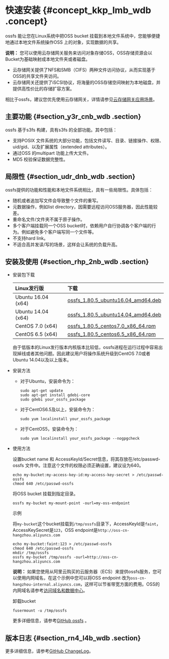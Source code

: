 # 快速安装 {#concept_kkp_lmb_wdb .concept}

ossfs 能让您在Linux系统中把OSS bucket 挂载到本地文件系统中，您能够便捷地通过本地文件系统操作OSS 上的对象，实现数据的共享。

**说明：** 您可以使用云存储网关服务来访问对象存储OSS，OSS存储资源会以Bucket为基础映射成本地文件夹或者磁盘。

-   云存储网关提供了NFS和SMB（CIFS）两种文件访问协议，从而实现基于OSS的共享文件夹访问。
-   云存储网关还提供了iSCSI协议，将海量的OSS存储空间映射为本地磁盘，并提供高性价比的存储扩容方案。

相比于ossfs，建议您优先使用云存储网关，详情请参见[云存储网关应用场景](../../../../cn.zh-CN/最佳实践/通过云存储网关使用OSS服务/应用场景.md#)。

## 主要功能 {#section_y3r_cnb_wdb .section}

ossfs 基于s3fs 构建，具有s3fs 的全部功能。其中包括：

-   支持POSIX 文件系统的大部分功能，包括文件读写、目录、链接操作、权限、uid/gid、以及扩展属性（extended attributes）。
-   通过OSS 的multipart 功能上传大文件。
-   MD5 校验保证数据完整性。

## 局限性 {#section_udr_dnb_wdb .section}

ossfs提供的功能和性能和本地文件系统相比，具有一些局限性。具体包括：

-   随机或者追加写文件会导致整个文件的重写。
-   元数据操作，例如list directory，因需要远程访问OSS服务器，因此性能较差。
-   重命名文件/文件夹不属于原子操作。
-   多个客户端挂载同一个OSS bucket时，依赖用户自行协调各个客户端的行为。例如避免多个客户端写同一个文件等。
-   不支持hard link。
-   不适合高并发读/写的场景，这样会让系统的负载升高。

## 安装及使用 {#section_rhp_2nb_wdb .section}

-   安装包下载

    |Linux发行版|下载|
    |:-------|:-|
    |Ubuntu 16.04 \(x64\)|[ossfs\_1.80.5\_ubuntu16.04\_amd64.deb](http://docs-aliyun.cn-hangzhou.oss.aliyun-inc.com/assets/attach/32196/cn_zh/1527232098199/ossfs_1.80.5_ubuntu16.04_amd64.deb?spm=a2c4g.11186623.2.4.xMFgkl&file=ossfs_1.80.5_ubuntu16.04_amd64.deb)|
    |Ubuntu 14.04 \(x64\)|[ossfs\_1.80.5\_ubuntu14.04\_amd64.deb](http://docs-aliyun.cn-hangzhou.oss.aliyun-inc.com/assets/attach/32196/cn_zh/1527232140988/ossfs_1.80.5_ubuntu14.04_amd64.deb?spm=a2c4g.11186623.2.5.xMFgkl&file=ossfs_1.80.5_ubuntu14.04_amd64.deb)|
    |CentOS 7.0 \(x64\)|[ossfs\_1.80.5\_centos7.0\_x86\_64.rpm](http://docs-aliyun.cn-hangzhou.oss.aliyun-inc.com/assets/attach/32196/cn_zh/1527232195135/ossfs_1.80.5_centos7.0_x86_64.rpm?spm=a2c4g.11186623.2.6.xMFgkl&file=ossfs_1.80.5_centos7.0_x86_64.rpm)|
    |CentOS 6.5 \(x64\)|[ossfs\_1.80.5\_centos6.5\_x86\_64.rpm](http://docs-aliyun.cn-hangzhou.oss.aliyun-inc.com/assets/attach/32196/cn_zh/1527232237335/ossfs_1.80.5_centos6.5_x86_64.rpm?spm=a2c4g.11186623.2.7.xMFgkl&file=ossfs_1.80.5_centos6.5_x86_64.rpm)|

    由于低版本的Linux发行版本内核版本比较低，ossfs进程在运行过程中容易出现掉线或者其他问题。因此建议用户将操作系统升级到CentOS 7.0或者Ubuntu 14.04以及以上版本。

-   安装方法
    -   对于Ubuntu，安装命令为：

        ```
        sudo apt-get update
        sudo apt-get install gdebi-core
        sudo gdebi your_ossfs_package
        ```

    -   对于CentOS6.5及以上，安装命令为：

        ```
        sudo yum localinstall your_ossfs_package
        ```

    -   对于CentOS5，安装命令为：

        ```
        sudo yum localinstall your_ossfs_package --nogpgcheck
        ```

-   使用方法

    设置bucket name 和 AccessKeyId/Secret信息，将其存放在/etc/passwd-ossfs 文件中。注意这个文件的权限必须正确设置，建议设为640。

    ```
    echo my-bucket:my-access-key-id:my-access-key-secret > /etc/passwd-ossfs
    chmod 640 /etc/passwd-ossfs
    ```

    将OSS bucket 挂载到指定目录。

    ```
    ossfs my-bucket my-mount-point -ourl=my-oss-endpoint
    ```

    示例

    将`my-bucket`这个bucket挂载到`/tmp/ossfs`目录下，AccessKeyId是`faint`，AccessKeySecret是`123`，OSS endpoint是`http://oss-cn-hangzhou.aliyuncs.com`

    ```
    echo my-bucket:faint:123 > /etc/passwd-ossfs
    chmod 640 /etc/passwd-ossfs
    mkdir /tmp/ossfs
    ossfs my-bucket /tmp/ossfs -ourl=http://oss-cn-hangzhou.aliyuncs.com
    ```

    **说明：** 如果您使用从阿里云购买的云服务器（ECS）来提供ossfs服务，您可以使用内网域名，在这个示例中您可以将OSS endpoint 改为`oss-cn-hangzhou-internal.aliyuncs.com`，这样可以节省带宽方面的费用。OSS的内网域名请参考[访问域名和数据中心](../../../../cn.zh-CN/开发指南/访问域名和数据中心.md#)。

    卸载bucket

    ```
    fusermount -u /tmp/ossfs
    ```

    更多详细信息，请参考[GitHub ossfs](https://github.com/aliyun/ossfs#ossfs) 。


## 版本日志 {#section_rn4_l4b_wdb .section}

更多详细信息，请参考[GitHub ChangeLog](https://github.com/aliyun/ossfs/blob/master/ChangeLog)。

